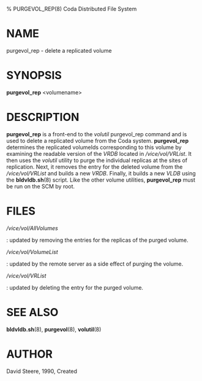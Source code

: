 % PURGEVOL\_REP(8) Coda Distributed File System

NAME
====

purgevol\_rep - delete a replicated volume

SYNOPSIS
========

**purgevol\_rep** \<volumename\>

DESCRIPTION
===========

**purgevol\_rep** is a front-end to the *volutil* purgevol\_rep command
and is used to delete a replicated volume from the Coda system.
**purgevol\_rep** determines the replicated volumeIds corresponding to
this volume by examining the readable version of the *VRDB* located in
*/vice/vol/VRList*. It then uses the *volutil* utility to purge the
individual replicas at the sites of replication. Next, it removes the
entry for the deleted volume from the */vice/vol/VRList* and builds a
new *VRDB*. Finally, it builds a new *VLDB* using the **bldvldb.sh**(8)
script. Like the other volume utilities, **purgevol\_rep** must be run
on the SCM by root.

FILES
=====

*/vice/vol/AllVolumes*

:   updated by removing the entries for the replicas of the purged volume.

*/vice/vol/VolumeList*

:   updated by the remote server as a side effect of purging the volume.

*/vice/vol/VRList*

:   updated by deleting the entry for the purged volume.

SEE ALSO
========

**bldvldb.sh**(8), **purgevol**(8), **volutil**(8)

AUTHOR
======

David Steere, 1990, Created
